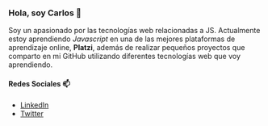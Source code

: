### Hola, soy Carlos 👋
Soy un apasionado por las tecnologías web relacionadas a JS. Actualmente estoy aprendiendo *Javascript* en una de las mejores plataformas de aprendizaje online, **Platzi**, además de realizar pequeños proyectos que comparto en mi GitHub utilizando diferentes tecnologías web que voy aprendiendo.

#### Redes Sociales 📫
- [LinkedIn](https://www.linkedin.com/in/juancarlos-huertavazquez/)
- [Twitter](https://twitter.com/charlieshuerta)

<!--
**charlieshuerta/charlieshuerta** is a ✨ _special_ ✨ repository because its `README.md` (this file) appears on your GitHub profile.

Here are some ideas to get you started:

- 🔭 I’m currently working on ...
- 🌱 I’m currently learning ...
- 👯 I’m looking to collaborate on ...
- 🤔 I’m looking for help with ...
- 💬 Ask me about ...
- 📫 How to reach me: ...
- 😄 Pronouns: ...
- ⚡ Fun fact: ...
-->
